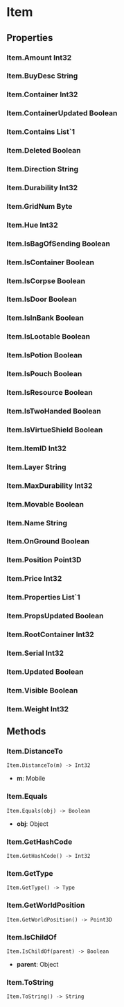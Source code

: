 # Item    

## Properties  
### Item.Amount __Int32__
### Item.BuyDesc __String__
### Item.Container __Int32__
### Item.ContainerUpdated __Boolean__
### Item.Contains __List`1__
### Item.Deleted __Boolean__
### Item.Direction __String__
### Item.Durability __Int32__
### Item.GridNum __Byte__
### Item.Hue __Int32__
### Item.IsBagOfSending __Boolean__
### Item.IsContainer __Boolean__
### Item.IsCorpse __Boolean__
### Item.IsDoor __Boolean__
### Item.IsInBank __Boolean__
### Item.IsLootable __Boolean__
### Item.IsPotion __Boolean__
### Item.IsPouch __Boolean__
### Item.IsResource __Boolean__
### Item.IsTwoHanded __Boolean__
### Item.IsVirtueShield __Boolean__
### Item.ItemID __Int32__
### Item.Layer __String__
### Item.MaxDurability __Int32__
### Item.Movable __Boolean__
### Item.Name __String__
### Item.OnGround __Boolean__
### Item.Position __Point3D__
### Item.Price __Int32__
### Item.Properties __List`1__
### Item.PropsUpdated __Boolean__
### Item.RootContainer __Int32__
### Item.Serial __Int32__
### Item.Updated __Boolean__
### Item.Visible __Boolean__
### Item.Weight __Int32__ 
## Methods  
### Item.DistanceTo
```
Item.DistanceTo(m) -> Int32
```
- **m**: Mobile
### Item.Equals
```
Item.Equals(obj) -> Boolean
```
- **obj**: Object
### Item.GetHashCode
```
Item.GetHashCode() -> Int32
```
### Item.GetType
```
Item.GetType() -> Type
```
### Item.GetWorldPosition
```
Item.GetWorldPosition() -> Point3D
```
### Item.IsChildOf
```
Item.IsChildOf(parent) -> Boolean
```
- **parent**: Object
### Item.ToString
```
Item.ToString() -> String
```
